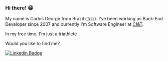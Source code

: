 ### Hi there! 😁
My name is Carlos George from Brazil (🇧🇷). I've been working as Back-End Developer since 2007 and currently I'm Software Engineer at [CI&T](https://ciandt.com/br/).

In my free time, I'm just a triathlete

Would you like to find me?

[![Linkedin Badge](https://img.shields.io/badge/-LinkedIn-blue?style=flat-square&logo=Linkedin&logoColor=white&link=https://www.linkedin.com/in/carlos-george-58856a1b)](https://www.linkedin.com/in/carlos-george)
